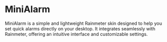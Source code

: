 # MiniAlarm
MiniAlarm is a simple and lightweight Rainmeter skin designed to help you set quick alarms directly on your desktop. It integrates seamlessly with Rainmeter, offering an intuitive interface and customizable settings.

